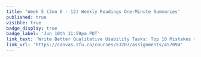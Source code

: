 ```yaml
---
title: 'Week 5 (Jun 6 - 12) Weekly Readings One-Minute Summaries'
published: true
visible: true
badge_display: true
badge_label: 'Jun 10th 11:59pm PDT'
link_text: 'Write Better Qualitative Usability Tasks: Top 10 Mistakes to Avoid'
link_url: 'https://canvas.sfu.ca/courses/53207/assignments/457094'
---
```

